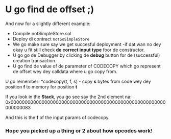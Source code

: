 # U go find de offset ;)

And now for a slightly different example:

- Compile notSimpleStore.sol
- Deploy di contract `notSoSimpleStore`
- We go make sure say we get succesful deployment -if dat wan no dey okay u fit still check **de correct input type** foor de constructor.
- U go go de Debugger by clicking de **debug** button for de (successful) creation transaction.
- U go find de value of de parameter of CODECOPY which go represent de offset wey dey calldata where u go copy from.

U go remember: \*codecopy(t, f, s) - copy **s** bytes from code wey dey position **f** to memory for position **t**

If you look in the **Stack**, you go see say the 2nd element na:
0x0000000000000000000000000000000000000000000000000000000000000083

And this is the **f** of the input params of codecopy.

### Hope you picked up a thing or 2 about how opcodes work!